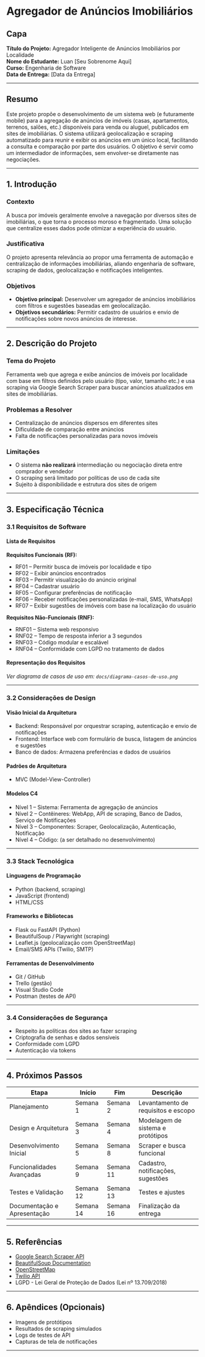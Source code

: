 # Agregador de Anúncios Imobiliários

## Capa

**Título do Projeto:** Agregador Inteligente de Anúncios Imobiliários por Localidade  
**Nome do Estudante:** Luan [Seu Sobrenome Aqui]  
**Curso:** Engenharia de Software  
**Data de Entrega:** [Data da Entrega]

---

## Resumo

Este projeto propõe o desenvolvimento de um sistema web (e futuramente mobile) para a agregação de anúncios de imóveis (casas, apartamentos, terrenos, salões, etc.) disponíveis para venda ou aluguel, publicados em sites de imobiliárias. O sistema utilizará geolocalização e scraping automatizado para reunir e exibir os anúncios em um único local, facilitando a consulta e comparação por parte dos usuários. O objetivo é servir como um intermediador de informações, sem envolver-se diretamente nas negociações.

---

## 1. Introdução

### Contexto

A busca por imóveis geralmente envolve a navegação por diversos sites de imobiliárias, o que torna o processo moroso e fragmentado. Uma solução que centralize esses dados pode otimizar a experiência do usuário.

### Justificativa

O projeto apresenta relevância ao propor uma ferramenta de automação e centralização de informações imobiliárias, aliando engenharia de software, scraping de dados, geolocalização e notificações inteligentes.

### Objetivos

- **Objetivo principal:** Desenvolver um agregador de anúncios imobiliários com filtros e sugestões baseadas em geolocalização.
- **Objetivos secundários:** Permitir cadastro de usuários e envio de notificações sobre novos anúncios de interesse.

---

## 2. Descrição do Projeto

### Tema do Projeto

Ferramenta web que agrega e exibe anúncios de imóveis por localidade com base em filtros definidos pelo usuário (tipo, valor, tamanho etc.) e usa scraping via Google Search Scraper para buscar anúncios atualizados em sites de imobiliárias.

### Problemas a Resolver

- Centralização de anúncios dispersos em diferentes sites
- Dificuldade de comparação entre anúncios
- Falta de notificações personalizadas para novos imóveis

### Limitações

- O sistema **não realizará** intermediação ou negociação direta entre comprador e vendedor
- O scraping será limitado por políticas de uso de cada site
- Sujeito à disponibilidade e estrutura dos sites de origem

---

## 3. Especificação Técnica

### 3.1 Requisitos de Software

#### Lista de Requisitos

**Requisitos Funcionais (RF):**

- RF01 – Permitir busca de imóveis por localidade e tipo
- RF02 – Exibir anúncios encontrados
- RF03 – Permitir visualização do anúncio original
- RF04 – Cadastrar usuário
- RF05 – Configurar preferências de notificação
- RF06 – Receber notificações personalizadas (e-mail, SMS, WhatsApp)
- RF07 – Exibir sugestões de imóveis com base na localização do usuário

**Requisitos Não-Funcionais (RNF):**

- RNF01 – Sistema web responsivo
- RNF02 – Tempo de resposta inferior a 3 segundos
- RNF03 – Código modular e escalável
- RNF04 – Conformidade com LGPD no tratamento de dados

#### Representação dos Requisitos

*Ver diagrama de casos de uso em: `docs/diagrama-casos-de-uso.png`*

---

### 3.2 Considerações de Design

#### Visão Inicial da Arquitetura

- Backend: Responsável por orquestrar scraping, autenticação e envio de notificações
- Frontend: Interface web com formulário de busca, listagem de anúncios e sugestões
- Banco de dados: Armazena preferências e dados de usuários

#### Padrões de Arquitetura

- MVC (Model-View-Controller)

#### Modelos C4

- Nível 1 – Sistema: Ferramenta de agregação de anúncios
- Nível 2 – Contêineres: WebApp, API de scraping, Banco de Dados, Serviço de Notificações
- Nível 3 – Componentes: Scraper, Geolocalização, Autenticação, Notificação
- Nível 4 – Código: (a ser detalhado no desenvolvimento)

---

### 3.3 Stack Tecnológica

#### Linguagens de Programação

- Python (backend, scraping)
- JavaScript (frontend)
- HTML/CSS

#### Frameworks e Bibliotecas

- Flask ou FastAPI (Python)
- BeautifulSoup / Playwright (scraping)
- Leaflet.js (geolocalização com OpenStreetMap)
- Email/SMS APIs (Twilio, SMTP)

#### Ferramentas de Desenvolvimento

- Git / GitHub
- Trello (gestão)
- Visual Studio Code
- Postman (testes de API)

---

### 3.4 Considerações de Segurança

- Respeito às políticas dos sites ao fazer scraping
- Criptografia de senhas e dados sensíveis
- Conformidade com LGPD
- Autenticação via tokens

---

## 4. Próximos Passos

| Etapa | Início | Fim | Descrição |
|------|--------|-----|-----------|
| Planejamento | Semana 1 | Semana 2 | Levantamento de requisitos e escopo |
| Design e Arquitetura | Semana 3 | Semana 4 | Modelagem de sistema e protótipos |
| Desenvolvimento Inicial | Semana 5 | Semana 8 | Scraper e busca funcional |
| Funcionalidades Avançadas | Semana 9 | Semana 11 | Cadastro, notificações, sugestões |
| Testes e Validação | Semana 12 | Semana 13 | Testes e ajustes |
| Documentação e Apresentação | Semana 14 | Semana 16 | Finalização da entrega |

---

## 5. Referências

- [Google Search Scraper API](https://www.scraperapi.com/)
- [BeautifulSoup Documentation](https://www.crummy.com/software/BeautifulSoup/)
- [OpenStreetMap](https://www.openstreetmap.org/)
- [Twilio API](https://www.twilio.com/)
- LGPD - Lei Geral de Proteção de Dados (Lei nº 13.709/2018)

---

## 6. Apêndices (Opcionais)

- Imagens de protótipos
- Resultados de scraping simulados
- Logs de testes de API
- Capturas de tela de notificações

---


